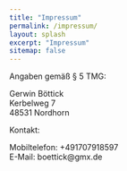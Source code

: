 ```yaml
---
title: "Impressum"
permalink: /impressum/
layout: splash
excerpt: "Impressum"
sitemap: false
---
```

<style>
 td {
    vertical-align: middle;
}
</style>
<!--
<p style="font-size:70%">Angaben gemäß &sect; 5 TMG:</p>
<p style="font-size:70%">Vorname Name<br /> Straße Hausnummer<br /> PLZ Stadt </p>
<p style="font-size:70%; font-weight:bold">Kontakt:</p>
<p style="font-size:70%">Telefon: Vorwahl / Rufnummer<br /> E-Mail: test@test.de</p>
-->
<p>Angaben gemäß &sect; 5 TMG:</p>
<p>Gerwin Böttick<br /> Kerbelweg 7<br /> 48531 Nordhorn</p>
<p>Kontakt:</p>
<p>Mobiltelefon: +491707918597<br /> E-Mail: boettick@gmx.de</p>
